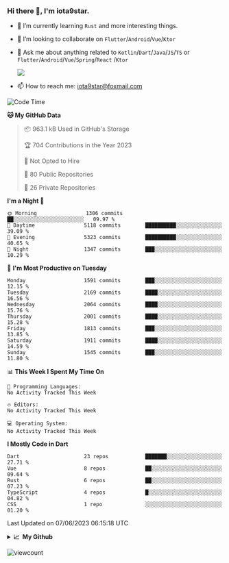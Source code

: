 ### Hi there 👋, I'm iota9star.

- 🌱 I’m currently learning `Rust` and more interesting things.
- 👯 I’m looking to collaborate on `Flutter`/`Android`/`Vue`/`Ktor`
- 💬 Ask me about anything related to `Kotlin`/`Dart`/`Java`/`JS`/`TS` or `Flutter`/`Android`/`Vue`/`Spring`/`React`
  /`Ktor`
  
  ![](https://github-readme-stats.vercel.app/api/top-langs?username=iota9star&show_icons=true&locale=en&layout=compact)
  
- 📫 How to reach me: [iota9star@foxmail.com](iota9star@foxmail.com)


<!--START_SECTION:waka-->
![Code Time](http://img.shields.io/badge/Code%20Time-3%2C090%20hrs%2054%20mins-blue)

**🐱 My GitHub Data** 

> 📦 963.1 kB Used in GitHub's Storage 
 > 
> 🏆 704 Contributions in the Year 2023
 > 
> 🚫 Not Opted to Hire
 > 
> 📜 80 Public Repositories 
 > 
> 🔑 26 Private Repositories 
 > 
**I'm a Night 🦉** 

```text
🌞 Morning                1306 commits        ██░░░░░░░░░░░░░░░░░░░░░░░   09.97 % 
🌆 Daytime                5118 commits        ██████████░░░░░░░░░░░░░░░   39.09 % 
🌃 Evening                5323 commits        ██████████░░░░░░░░░░░░░░░   40.65 % 
🌙 Night                  1347 commits        ███░░░░░░░░░░░░░░░░░░░░░░   10.29 % 
```
📅 **I'm Most Productive on Tuesday** 

```text
Monday                   1591 commits        ███░░░░░░░░░░░░░░░░░░░░░░   12.15 % 
Tuesday                  2169 commits        ████░░░░░░░░░░░░░░░░░░░░░   16.56 % 
Wednesday                2064 commits        ████░░░░░░░░░░░░░░░░░░░░░   15.76 % 
Thursday                 2001 commits        ████░░░░░░░░░░░░░░░░░░░░░   15.28 % 
Friday                   1813 commits        ███░░░░░░░░░░░░░░░░░░░░░░   13.85 % 
Saturday                 1911 commits        ████░░░░░░░░░░░░░░░░░░░░░   14.59 % 
Sunday                   1545 commits        ███░░░░░░░░░░░░░░░░░░░░░░   11.80 % 
```


📊 **This Week I Spent My Time On** 

```text
💬 Programming Languages: 
No Activity Tracked This Week

🔥 Editors: 
No Activity Tracked This Week

💻 Operating System: 
No Activity Tracked This Week
```

**I Mostly Code in Dart** 

```text
Dart                     23 repos            ███████░░░░░░░░░░░░░░░░░░   27.71 % 
Vue                      8 repos             ██░░░░░░░░░░░░░░░░░░░░░░░   09.64 % 
Rust                     6 repos             ██░░░░░░░░░░░░░░░░░░░░░░░   07.23 % 
TypeScript               4 repos             █░░░░░░░░░░░░░░░░░░░░░░░░   04.82 % 
CSS                      1 repo              ░░░░░░░░░░░░░░░░░░░░░░░░░   01.20 % 
```




 Last Updated on 07/06/2023 06:15:18 UTC
<!--END_SECTION:waka-->

<details>
  <summary><b>📈&nbsp;&nbsp;My Github</b></summary>
  <br>
  <img src='https://github-profile-trophy.vercel.app/?username=iota9star'>
  <img src='https://bad-apple-github-readme.vercel.app/api?show_bg=1&username=iota9star&hide_title=true'>
  <img src='http://cr-skills-chart-widget.azurewebsites.net/api/api?username=iota9star'>
  <img src='https://github-readme-stats.vercel.app/api/wakatime?username=iota9star&layout=compact'>
</details>


![viewcount](https://count.getloli.com/get/@iota9star?theme=rule34)
